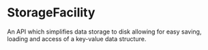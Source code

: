 # StorageFacility
An API which simplifies data storage to disk allowing for easy saving, loading and access of a key-value data structure.